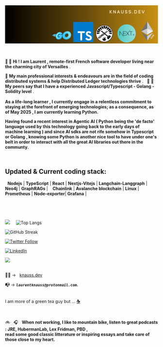 ![banner](./banner.png)
<br>  
&nbsp;

 **👋 👋**  **Hi !   I am Laurent , remote-first French software developer living near the charming city of Versailles** . <br>
 
  
 👀 **My main professional interests & endeavours are in the field of  coding distributed systems & help Distributed Ledger technologies thrive** . 
 &nbsp;
 👨 👩 **My peers say that I have a experienced Javascript/Typescript - Golang - Solidity level** .
 <br>
 &nbsp; 
 <br> 
**As a life-long learner , I currently engage in  a relentless commitment to staying at the forefront of emerging technologies; as a consequence, as of May 2025 , I am currently learning Python.**  <br>

**Having  found a recent interest in Agentic AI ( Python being the 'de facto' language used by this technology going back to the early days of machine learning ) and  since AI sdks are not rife somehow  in Typescript or Golang , knowing some Python is  another nice tool to have under one's belt in order to interact with all the great AI libraries out there in the communty.**
 
&nbsp;  

**<h2 align="left">Updated & Current coding stack:</h2>**
&nbsp; 
 **Nodejs**         | **TypeScript** | **React**        | **Nextjs-Vitejs**    |  **Langchain-Langgraph**    | **Neo4j** | **GraphRAGs** | 
 &nbsp;&nbsp;
 **Chainlink** |  **Avalanche blockchain**  | **Linux**          | **Prometheus** | **Node-exporter**| **Grafana**    |    
&nbsp; 

<h2 align="center"> </h2>
&nbsp;




![](https://github-readme-stats.vercel.app/api?username=laurentknauss&show_icons=true)  &nbsp; &nbsp;   ![Top Langs](https://github-readme-stats.vercel.app/api/top-langs/?username=laurentknauss&theme=light)
&nbsp;

![GitHub Streak](https://github-readme-streak-stats.herokuapp.com/?user=[laurentknauss])



[![Twitter Follow](https://img.shields.io/twitter/follow/laurentknauss?color=1DA1F2&logo=twitter&style=for-the-badge)](https://twitter.com/laurentknauss)          

[![LinkedIn](https://img.shields.io/badge/LinkedIn-0077B5?style=for-the-badge&logo=linkedin&logoColor=white)](https://www.linkedin.com/in/laurent-knauss/)
&nbsp;


![](https://komarev.com/ghpvc/?username=laurentknauss)
&nbsp; 
<h2 align="center"> </h2>

**✍🏻**  -> &nbsp; [knauss.dev](https://knauss.dev)  &nbsp; &nbsp;  &nbsp;  

**📭** -> ***`laurentknauss@protonmail.com`.*** <br>
&nbsp;

I am more of a green tea guy but ... **[☕️](https://buymeacoffee.com/5rr1ank5gl)**



&nbsp;



🚲 &nbsp;  🎧 &nbsp;  **When not working, I like to mountain bike, listen to great podcasts : JRE, HubermanLab, Lex Fridman, PBD ,   
read some good classic litterature or inspiring essays  and take care of those close to my heart.**  
&nbsp;
&nbsp;

